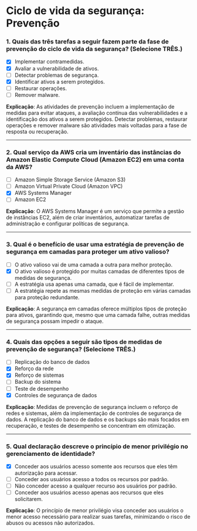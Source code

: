 # Ciclo de vida da segurança: Prevenção

### 1. Quais das três tarefas a seguir fazem parte da fase de prevenção do ciclo de vida da segurança? (Selecione TRÊS.)
- [x] Implementar contramedidas.
- [x] Avaliar a vulnerabilidade de ativos.
- [ ] Detectar problemas de segurança.
- [x] Identificar ativos a serem protegidos.
- [ ] Restaurar operações.
- [ ] Remover malware.

**Explicação**: As atividades de prevenção incluem a implementação de medidas para evitar ataques, a avaliação contínua das vulnerabilidades e a identificação dos ativos a serem protegidos. Detectar problemas, restaurar operações e remover malware são atividades mais voltadas para a fase de resposta ou recuperação.

***

### 2. Qual serviço da AWS cria um inventário das instâncias do Amazon Elastic Compute Cloud (Amazon EC2) em uma conta da AWS?
- [ ] Amazon Simple Storage Service (Amazon S3)
- [ ] Amazon Virtual Private Cloud (Amazon VPC)
- [x] AWS Systems Manager
- [ ] Amazon EC2

**Explicação**: O AWS Systems Manager é um serviço que permite a gestão de instâncias EC2, além de criar inventários, automatizar tarefas de administração e configurar políticas de segurança.

***

### 3. Qual é o benefício de usar uma estratégia de prevenção de segurança em camadas para proteger um ativo valioso?
- [ ] O ativo valioso vai de uma camada a outra para melhor proteção.
- [x] O ativo valioso é protegido por muitas camadas de diferentes tipos de medidas de segurança.
- [ ] A estratégia usa apenas uma camada, que é fácil de implementar.
- [ ] A estratégia repete as mesmas medidas de proteção em várias camadas para proteção redundante.

**Explicação**: A segurança em camadas oferece múltiplos tipos de proteção para ativos, garantindo que, mesmo que uma camada falhe, outras medidas de segurança possam impedir o ataque.

***

### 4. Quais das opções a seguir são tipos de medidas de prevenção de segurança? (Selecione TRÊS.)
- [ ] Replicação do banco de dados
- [x] Reforço da rede
- [x] Reforço de sistemas
- [ ] Backup do sistema
- [ ] Teste de desempenho
- [x] Controles de segurança de dados

**Explicação**: Medidas de prevenção de segurança incluem o reforço de redes e sistemas, além da implementação de controles de segurança de dados. A replicação do banco de dados e os backups são mais focados em recuperação, e testes de desempenho se concentram em otimização.

***

### 5. Qual declaração descreve o princípio de menor privilégio no gerenciamento de identidade?
- [x] Conceder aos usuários acesso somente aos recursos que eles têm autorização para acessar.
- [ ] Conceder aos usuários acesso a todos os recursos por padrão.
- [ ] Não conceder acesso a qualquer recurso aos usuários por padrão.
- [ ] Conceder aos usuários acesso apenas aos recursos que eles solicitarem.

**Explicação**: O princípio de menor privilégio visa conceder aos usuários o menor acesso necessário para realizar suas tarefas, minimizando o risco de abusos ou acessos não autorizados.

